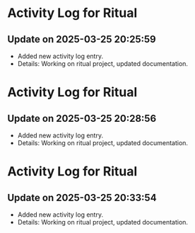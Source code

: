 # Activity Log for Ritual

## Update on 2025-03-25 20:25:59
- Added new activity log entry.
- Details: Working on ritual project, updated documentation.

# Activity Log for Ritual

## Update on 2025-03-25 20:28:56
- Added new activity log entry.
- Details: Working on ritual project, updated documentation.

# Activity Log for Ritual

## Update on 2025-03-25 20:33:54
- Added new activity log entry.
- Details: Working on ritual project, updated documentation.

